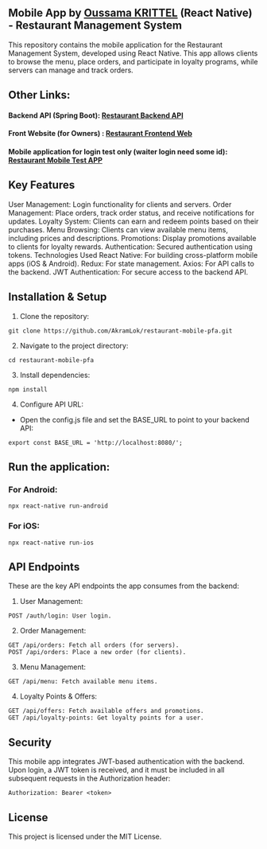 ## Mobile App by [Oussama KRITTEL](https://github.com/oussama-krittel) (React Native) - Restaurant Management System
This repository contains the mobile application for the Restaurant Management System, developed using React Native. This app allows clients to browse the menu, place orders, and participate in loyalty programs, while servers can manage and track orders.

## Other Links:
#### Backend API (Spring Boot): [Restaurant Backend API](https://github.com/AkramLok/restaurant-backend-pfa)
#### Front Website (for Owners) : [Restaurant Frontend Web](https://github.com/AkramLok/restaurant-frontend-web-pfa)
#### Mobile application for login test only (waiter login need some id): [Restaurant Mobile Test APP](https://github.com/AkramLok/resstaurant-mobile-test-pfa)

## Key Features
User Management: Login functionality for clients and servers.
Order Management: Place orders, track order status, and receive notifications for updates.
Loyalty System: Clients can earn and redeem points based on their purchases.
Menu Browsing: Clients can view available menu items, including prices and descriptions.
Promotions: Display promotions available to clients for loyalty rewards.
Authentication: Secured authentication using tokens.
Technologies Used
React Native: For building cross-platform mobile apps (iOS & Android).
Redux: For state management.
Axios: For API calls to the backend.
JWT Authentication: For secure access to the backend API.
## Installation & Setup
1. Clone the repository:
```
git clone https://github.com/AkramLok/restaurant-mobile-pfa.git
```
2. Navigate to the project directory:
```
cd restaurant-mobile-pfa
```
3. Install dependencies:
```
npm install
```
4. Configure API URL:

- Open the config.js file and set the BASE_URL to point to your backend API:
```
export const BASE_URL = 'http://localhost:8080/';
```
## Run the application:

### For Android:
```
npx react-native run-android
```
### For iOS:
```
npx react-native run-ios
```
## API Endpoints
These are the key API endpoints the app consumes from the backend:

1. User Management:
```
POST /auth/login: User login.
```
2. Order Management:
```
GET /api/orders: Fetch all orders (for servers).
POST /api/orders: Place a new order (for clients).
```
3. Menu Management:
```
GET /api/menu: Fetch available menu items.
```
4. Loyalty Points & Offers:
```
GET /api/offers: Fetch available offers and promotions.
GET /api/loyalty-points: Get loyalty points for a user.
```
## Security
This mobile app integrates JWT-based authentication with the backend. Upon login, a JWT token is received, and it must be included in all subsequent requests in the Authorization header:
```
Authorization: Bearer <token>
```
## License
This project is licensed under the MIT License.
